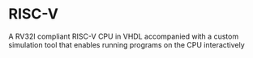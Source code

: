 # RISC-V
A RV32I compliant RISC-V CPU in VHDL accompanied with a custom simulation tool that enables running programs on the CPU interactively
